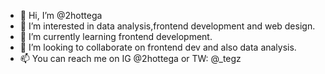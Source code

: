 - 👋 Hi, I’m @2hottega
- 👀 I’m interested in data analysis,frontend development and web design.
- 🌱 I’m currently learning frontend development.
- 💞️ I’m looking to collaborate on frontend dev and also data analysis.
- 📫 You can reach me on IG @2hottega or TW: @_tegz

<!---
2hottega/2hottega is a ✨ special ✨ repository because its `README.md` (this file) appears on your GitHub profile.
You can click the Preview link to take a look at your changes.
--->
